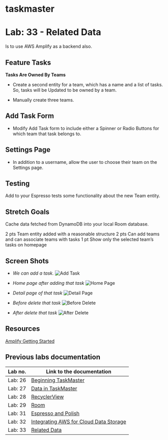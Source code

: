 # taskmaster

# Lab: 33 - Related Data

Is to use AWS Amplify as a backend also. 

## Feature Tasks
**Tasks Are Owned By Teams**
- Create a second entity for a team, which has a name and a list of tasks.
So, tasks will be Updated to be owned by a team.

- Manually create three teams.

## Add Task Form
- Modify Add Task form to include either a Spinner or Radio Buttons for which team that task belongs to.


## Settings Page
- In addition to a username, allow the user to choose their team on the Settings page. 

## Testing
Add to your Espresso tests some functionality about the new Team entity.

## Stretch Goals
Cache data fetched from DynamoDB into your local Room database.

2 pts Team entity added with a reasonable structure
2 pts Can add teams and can associate teams with tasks
1 pt Show only the selected team’s tasks on homepage

## Screen Shots
- *We can add a task.*
![Add Task](screenshots/lab32/add_a_task.jpg)

- *Home page after adding that task*
![Home Page](screenshots/lab32/home_page_after_add.jpg)

- *Detail page of that task*
![Detail Page](screenshots/lab32/detail_page.jpg)

- *Before delete that task*
![Before Delete](screenshots/lab32/before_delete.jpg)

- *After delete that task*
![After Delete](screenshots/lab32/after_delete.jpg)




## Resources
[Amplify Getting Started](https://aws-amplify.github.io/docs/)


## Previous labs documentation

| Lab no.       | Link to the documentation  |         
| ------------|-----------------------------|
|Lab: 26|[Beginning TaskMaster](labs/LAB26.md)|
|Lab: 27|[Data in TaskMaster](labs/LAB27.md)|
|Lab: 28|[RecyclerView](labs/LAB28.md)|
|Lab: 29|[Room](labs/LAB29.md)|
|Lab: 31|[Espresso and Polish](labs/LAB31.md)|
|Lab: 32|[Integrating AWS for Cloud Data Storage](labs/LAB32.md)|
|Lab: 33|[Related Data](labs/LAB33.md)|